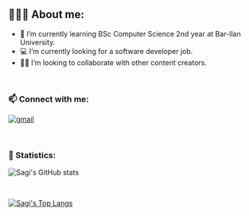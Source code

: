 
## 👨🏻‍💻 About me:
- :blue_book: I’m currently learning BSc Computer Science 2nd year at Bar-Ilan University.
- :computer: I’m currently looking for a software developer job.
- :raising_hand_man: I’m looking to collaborate with other content creators.
<br/>

### :mailbox: Connect with me:
[![gmail](https://cdn.icon-icons.com/icons2/652/PNG/48/gmail_icon-icons.com_59877.png)][1]

[1]: mailto:Sagi1500@gmail.com

<br/>

### :1234: Statistics:
![Sagi's GitHub stats](https://github-readme-stats.vercel.app/api?username=Sagi1500&show_icons=true&theme=dracula)

<br/>

[![Sagi's Top Langs](https://github-readme-stats.vercel.app/api/top-langs/?username=Sagi1500&layout=compact)](https://github.com/Sagi1500/github-readme-stats)

